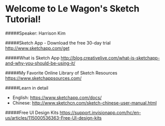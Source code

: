 # Welcome to Le Wagon's Sketch Tutorial!

#####Speaker: Harrison Kim

#####Sketch App - Download the free 30-day trial
http://www.sketchapp.com/get

#####What is Sketch App
http://blog.creativelive.com/what-is-sketchapp-and-why-you-should-be-using-it/

#####My Favorite Online Library of Sketch Resources
https://www.sketchappsources.com/

#####Learn in detail

- English: https://www.sketchapp.com/docs/
- Chinese: http://www.sketchcn.com/sketch-chinese-user-manual.html

#####Free UI Design Kits
https://support.invisionapp.com/hc/en-us/articles/115000536363-Free-UI-design-kits
